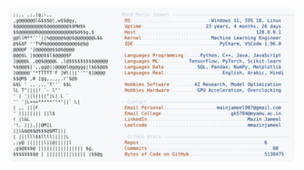 <picture>
  <source srcset="https://raw.githubusercontent.com/mmazinjameel/mmazinjameel/main/dark_mode.svg?v=1743401702" media="(prefers-color-scheme: dark)">
  <img src="https://raw.githubusercontent.com/mmazinjameel/mmazinjameel/main/light_mode.svg?v=1743401702">
</picture>
